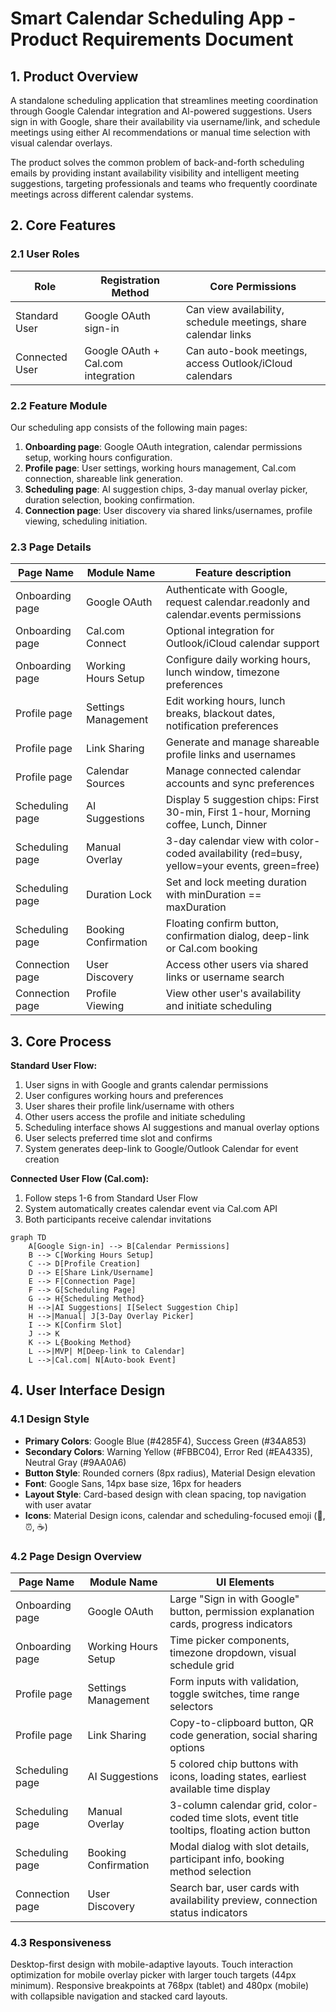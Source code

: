 # Smart Calendar Scheduling App - Product Requirements Document

## 1. Product Overview

A standalone scheduling application that streamlines meeting coordination through Google Calendar integration and AI-powered suggestions. Users sign in with Google, share their availability via username/link, and schedule meetings using either AI recommendations or manual time selection with visual calendar overlays.

The product solves the common problem of back-and-forth scheduling emails by providing instant availability visibility and intelligent meeting suggestions, targeting professionals and teams who frequently coordinate meetings across different calendar systems.

## 2. Core Features

### 2.1 User Roles

| Role | Registration Method | Core Permissions |
|------|---------------------|------------------|
| Standard User | Google OAuth sign-in | Can view availability, schedule meetings, share calendar links |
| Connected User | Google OAuth + Cal.com integration | Can auto-book meetings, access Outlook/iCloud calendars |

### 2.2 Feature Module

Our scheduling app consists of the following main pages:

1. **Onboarding page**: Google OAuth integration, calendar permissions setup, working hours configuration.
2. **Profile page**: User settings, working hours management, Cal.com connection, shareable link generation.
3. **Scheduling page**: AI suggestion chips, 3-day manual overlay picker, duration selection, booking confirmation.
4. **Connection page**: User discovery via shared links/usernames, profile viewing, scheduling initiation.

### 2.3 Page Details

| Page Name | Module Name | Feature description |
|-----------|-------------|---------------------|
| Onboarding page | Google OAuth | Authenticate with Google, request calendar.readonly and calendar.events permissions |
| Onboarding page | Cal.com Connect | Optional integration for Outlook/iCloud calendar support |
| Onboarding page | Working Hours Setup | Configure daily working hours, lunch window, timezone preferences |
| Profile page | Settings Management | Edit working hours, lunch breaks, blackout dates, notification preferences |
| Profile page | Link Sharing | Generate and manage shareable profile links and usernames |
| Profile page | Calendar Sources | Manage connected calendar accounts and sync preferences |
| Scheduling page | AI Suggestions | Display 5 suggestion chips: First 30-min, First 1-hour, Morning coffee, Lunch, Dinner |
| Scheduling page | Manual Overlay | 3-day calendar view with color-coded availability (red=busy, yellow=your events, green=free) |
| Scheduling page | Duration Lock | Set and lock meeting duration with minDuration == maxDuration |
| Scheduling page | Booking Confirmation | Floating confirm button, confirmation dialog, deep-link or Cal.com booking |
| Connection page | User Discovery | Access other users via shared links or username search |
| Connection page | Profile Viewing | View other user's availability and initiate scheduling |

## 3. Core Process

**Standard User Flow:**
1. User signs in with Google and grants calendar permissions
2. User configures working hours and preferences
3. User shares their profile link/username with others
4. Other users access the profile and initiate scheduling
5. Scheduling interface shows AI suggestions and manual overlay options
6. User selects preferred time slot and confirms
7. System generates deep-link to Google/Outlook Calendar for event creation

**Connected User Flow (Cal.com):**
1. Follow steps 1-6 from Standard User Flow
2. System automatically creates calendar event via Cal.com API
3. Both participants receive calendar invitations

```mermaid
graph TD
    A[Google Sign-in] --> B[Calendar Permissions]
    B --> C[Working Hours Setup]
    C --> D[Profile Creation]
    D --> E[Share Link/Username]
    E --> F[Connection Page]
    F --> G[Scheduling Page]
    G --> H{Scheduling Method}
    H -->|AI Suggestions| I[Select Suggestion Chip]
    H -->|Manual| J[3-Day Overlay Picker]
    I --> K[Confirm Slot]
    J --> K
    K --> L{Booking Method}
    L -->|MVP| M[Deep-link to Calendar]
    L -->|Cal.com| N[Auto-book Event]
```

## 4. User Interface Design

### 4.1 Design Style

- **Primary Colors**: Google Blue (#4285F4), Success Green (#34A853)
- **Secondary Colors**: Warning Yellow (#FBBC04), Error Red (#EA4335), Neutral Gray (#9AA0A6)
- **Button Style**: Rounded corners (8px radius), Material Design elevation
- **Font**: Google Sans, 14px base size, 16px for headers
- **Layout Style**: Card-based design with clean spacing, top navigation with user avatar
- **Icons**: Material Design icons, calendar and scheduling-focused emoji (📅, ⏰, ☕)

### 4.2 Page Design Overview

| Page Name | Module Name | UI Elements |
|-----------|-------------|-------------|
| Onboarding page | Google OAuth | Large "Sign in with Google" button, permission explanation cards, progress indicators |
| Onboarding page | Working Hours Setup | Time picker components, timezone dropdown, visual schedule grid |
| Profile page | Settings Management | Form inputs with validation, toggle switches, time range selectors |
| Profile page | Link Sharing | Copy-to-clipboard button, QR code generation, social sharing options |
| Scheduling page | AI Suggestions | 5 colored chip buttons with icons, loading states, earliest available time display |
| Scheduling page | Manual Overlay | 3-column calendar grid, color-coded time slots, event title tooltips, floating action button |
| Scheduling page | Booking Confirmation | Modal dialog with slot details, participant info, booking method selection |
| Connection page | User Discovery | Search bar, user cards with availability preview, connection status indicators |

### 4.3 Responsiveness

Desktop-first design with mobile-adaptive layouts. Touch interaction optimization for mobile overlay picker with larger touch targets (44px minimum). Responsive breakpoints at 768px (tablet) and 480px (mobile) with collapsible navigation and stacked card layouts.